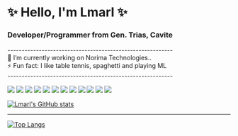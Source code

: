 <h1>✨ Hello, I'm Lmarl ✨</h1>
<h3> Developer/Programmer from Gen. Trias, Cavite </h3>
----------------------------------------------------------
<br/>
🔭 I’m currently working on Norima Technologies.. <br/>
⚡ Fun fact: I like table tennis, spaghetti and playing ML 
<br/>
----------------------------------------------------------
<br/>
<p>
  <img src="https://img.shields.io/badge/C%2B%2B-00599C?style=for-the-badge&logo=c%2B%2B&logoColor=white" />
  <img src="https://img.shields.io/badge/Java-ED8B00?style=for-the-badge&logo=java&logoColor=white" />
  <img src="https://img.shields.io/badge/MySQL-00000F?style=for-the-badge&logo=mysql&logoColor=white" />
  <img src="https://img.shields.io/badge/HTML5-E34F26?style=for-the-badge&logo=html5&logoColor=white" />
  <img src="https://img.shields.io/badge/CSS3-1572B6?style=for-the-badge&logo=css3&logoColor=white" />
  <img src="https://img.shields.io/badge/JavaScript-323330?style=for-the-badge&logo=javascript&logoColor=F7DF1E" />
  <img src="https://img.shields.io/badge/React-20232A?style=for-the-badge&logo=react&logoColor=61DAFB" />
  <img src="https://img.shields.io/badge/Bootstrap-563D7C?style=for-the-badge&logo=bootstrap&logoColor=white" />
  <img src="https://img.shields.io/badge/json-5E5C5C?style=for-the-badge&logo=json&logoColor=white" />
  <img src="https://img.shields.io/badge/Springboot-F7DF1E&logo=springboot&logoColor=white" />
  <img src="https://img.shields.io/badge/Visual_Studio_Code-0078D4?style=for-the-badge&logo=visual%20studio%20code&logoColor=white" />
  <img src="https://img.shields.io/badge/Windows-0078D6?style=for-the-badge&logo=windows&logoColor=white" />
</p>


[![Lmarl's GitHub stats](https://github-readme-stats.vercel.app/api?username=lcsaria&hide=issues,contribs&theme=radical)](https://github.com/lcsaria/README.md)
*****
[![Top Langs](https://github-readme-stats.vercel.app/api/top-langs/?username=lcsaria&theme=radical)](https://github.com/lcsaria/README.md)

